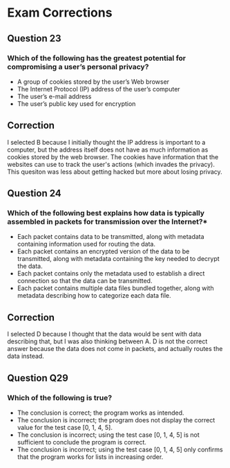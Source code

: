 # Exam Corrections

## Question 23
### Which of the following has the greatest potential for compromising a user’s personal privacy?
* A group of cookies stored by the user’s Web browser
* The Internet Protocol (IP) address of the user’s computer
* The user’s e-mail address
* The user’s public key used for encryption

## Correction
I selected B because I initially thought the IP address is important to a computer, but the address itself does not have as much information as cookies stored by the web browser. The cookies have information that the websites can use to track the user's actions (which invades the privacy). This quesiton was less about getting hacked but more about losing privacy.

## Question 24
### Which of the following best explains how data is typically assembled in packets for transmission over the Internet?*
* Each packet contains data to be transmitted, along with metadata containing information used for routing the data.
* Each packet contains an encrypted version of the data to be transmitted, along with metadata containing the key needed to decrypt the data.
* Each packet contains only the metadata used to establish a direct connection so that the data can be transmitted.
* Each packet contains multiple data files bundled together, along with metadata describing how to categorize each data file.

## Correction
I selected D because I thought that the data would be sent with data describing that, but I was also thinking between A. D is not the correct answer because the data does not come in packets, and actually routes the data instead.

## Question Q29
### Which of the following is true?
* The conclusion is correct; the program works as intended.
* The conclusion is incorrect; the program does not display the correct value for the test case [0, 1, 4, 5].
* The conclusion is incorrect; using the test case [0, 1, 4, 5] is not sufficient to conclude the program is correct.
* The conclusion is incorrect; using the test case [0, 1, 4, 5] only confirms that the program works for lists in increasing order.
